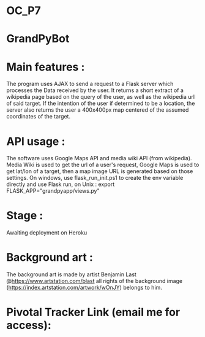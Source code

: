 # OC_P7
# GrandPyBot

# Main features :
The program uses AJAX to send a request to a Flask server which processes the Data received by the user. It returns a short extract of a wikipedia page based on the query of the user, as well as the wikipedia url of said target. If the intention of the user if determined to be a location, the server also returns the user a 400x400px map centered of the assumed coordinates of the target.

# API usage : 
The software uses Google Maps API and media wiki API (from wikipedia). Media Wiki is used to get the url of a user's request, Google Maps is used to get lat/lon of a target, then a map image URL is generated based on those settings.
On windows, use flask_run_init.ps1 to create the env variable directly and use Flask run, on Unix : export FLASK_APP="grandpyapp/views.py"

# Stage : 
Awaiting deployment on Heroku

# Background art :
The background art is made by artist Benjamin Last @https://www.artstation.com/blast
all rights of the background image (https://index.artstation.com/artwork/wOnJY) belongs to him.

# Pivotal Tracker Link (email me for access):
